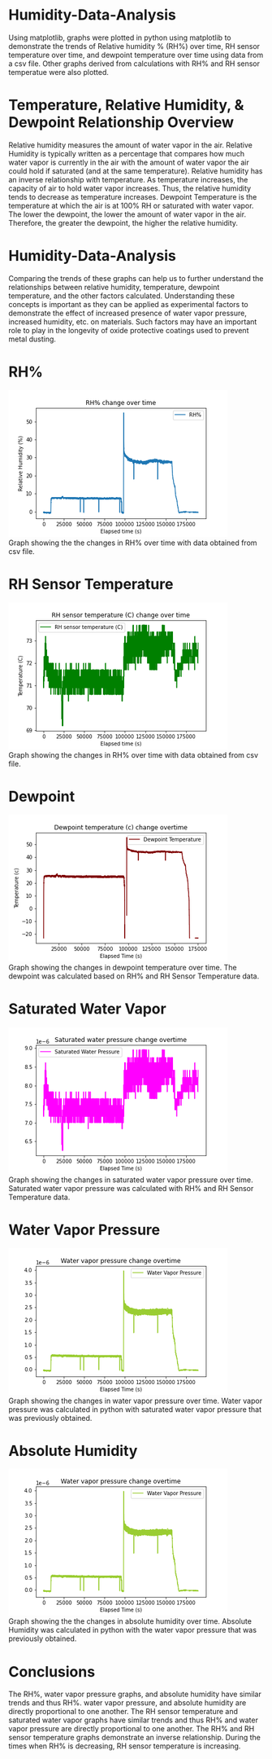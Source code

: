 # Humidity-Data-Analysis
Using matplotlib, graphs were plotted in python using matplotlib to demonstrate the trends of Relative humidity % (RH%) over time, RH sensor temperature over time, and dewpoint temperature over time using data from a csv file. Other graphs derived from calculations with RH% and RH sensor temperatue were also plotted. 

# Temperature, Relative Humidity, & Dewpoint Relationship Overview
Relative humidity measures the amount of water vapor in the air. Relative Humidity is typically written as a percentage that compares how much water vapor is currently in the air with the amount of water vapor the air could hold if saturated (and at the same temperature). Relative humidity has an inverse relationship with temperature. As temperature increases, the capacity of air to hold water vapor increases. Thus, the relative humidity tends to decrease as temperature increases. Dewpoint Temperature is the temperature at which the air is at 100% RH or saturated with water vapor. The lower the dewpoint, the lower the amount of water vapor in the air. Therefore, the greater the dewpoint, the higher the relative humidity.  

# Humidity-Data-Analysis
Comparing the trends of these graphs can help us to further understand the relationships between relative humidity, temperature, dewpoint temperature, and the other factors calculated. Understanding these concepts is important as they can be applied as experimental factors to demonstrate the effect of increased presence of water vapor pressure, increased humidity, etc. on materials. Such factors may have an important role to play in the longevity of oxide protective coatings used to prevent metal dusting. 

# RH% 
![RH_change_over_time](/Humidity_Analysis_Graphs/RH_percent_change_over_time.png)  
Graph showing the the changes in RH% over time with data obtained from csv file. 

# RH Sensor Temperature 
![RH_Sensor_Temperature(c)_change_over_time](/Humidity_Analysis_Graphs/RH_Sensor_Temperature(c)_change_over_time.png)  
Graph showing the changes in RH% over time with data obtained from csv file. 

# Dewpoint
![Dewpoint_temperature_(c)_change_overtime](/Humidity_Analysis_Graphs/Dewpoint_temperature_(c)_change_overtime.png)  
Graph showing the changes in dewpoint temperature over time. The dewpoint was calculated based on RH% and RH Sensor Temperature data.

# Saturated Water Vapor
![Saturated_Water_Pressure_change_overtime](/Humidity_Analysis_Graphs/Saturated_Water_Pressure_change_overtime.png)  
Graph showing the changes in saturated water vapor pressure over time. Saturated water vapor pressure was calculated with RH% and RH Sensor Temperature data.

# Water Vapor Pressure
![Water_Vapor_Pressure_change_overtime](/Humidity_Analysis_Graphs/Water_Vapor_Pressure_change_overtime.png)  
Graph showing the changes in water vapor pressure over time. Water vapor pressure was calculated in python with saturated water vapor pressure that was previously obtained. 

# Absolute Humidity
![Water_Vapor_Pressure_change_overtime](/Humidity_Analysis_Graphs/Water_Vapor_Pressure_change_overtime.png)  
Graph showing the the changes in absolute humidity over time. Absolute Humidity was calculated in python with the water vapor pressure that was previously obtained.

# Conclusions
The RH%, water vapor pressure graphs, and absolute humidity have similar trends and thus RH%. water vapor pressure, and absolute humidity are directly proportional to one another. 
The RH sensor temperature and saturated water vapor graphs have similar trends and thus RH% and water vapor pressure are directly proportional to one another. 
The RH% and RH sensor temperature graphs demonstrate an inverse relationship. During the times when RH% is decreasing, RH sensor temperature is increasing. 
